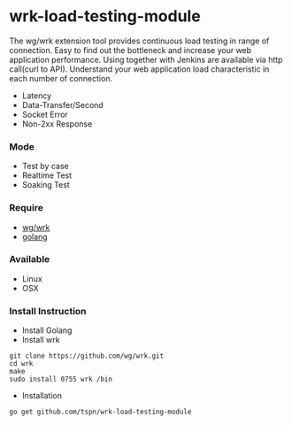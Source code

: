 ﻿# wrk-load-testing-module
The wg/wrk extension tool provides continuous load testing in range of connection. Easy to find out the bottleneck and increase your web application performance. Using together with Jenkins are available via http call(curl to API). Understand your web application load characteristic in each number of connection.

* Latency
* Data-Transfer/Second
* Socket Error
* Non-2xx Response

### Mode
* Test by case
* Realtime Test
* Soaking Test

### Require
* [wg/wrk](https://github.com/wg/wrk)
* [golang](https://golang.org/)

### Available
* Linux
* OSX

### Install Instruction
* Install Golang
* Install wrk
```
git clone https://github.com/wg/wrk.git
cd wrk
make
sudo install 0755 wrk /bin
```
* Installation
```
go get github.com/tspn/wrk-load-testing-module
```
